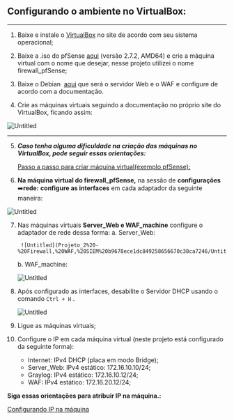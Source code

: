 <h2>Configurando o ambiente no VirtualBox:</h2>

---

1. Baixe e instale o [VirtualBox](https://www.virtualbox.org/wiki/Downloads) no site de acordo com seu sistema operacional;

2. Baixe a .iso do pfSense [aqui](https://www.pfsense.org/download/) (versão 2.7.2, AMD64) e crie a máquina virtual com o nome que desejar, nesse projeto utilizei o nome firewall_pfSense;
   
3. Baixe o Debian  [aqui](https://www.debian.org/download) que será o servidor Web e o WAF e configure de acordo com a documentação.
   
4. Crie as máquinas virtuais seguindo a documentação no próprio site do VirtualBox, ficando assim: 

![Untitled](Projeto_2%20-%20Firewall,%20WAF,%20SIEM%20b9678ece1dc849258656670c38ca7246/Untitled.png)

---

5. ***Caso tenha alguma dificuldade na criação das máquinas no VirtualBox, pode seguir essas orientações:***
    
    [Passo a passo para criar máquina virtual(exemplo pfSense): ](https://www.notion.so/Passo-a-passo-para-criar-m-quina-virtual-exemplo-pfSense-820852eb646544cb97ef575a3707d12e?pvs=21)
   
    
6. **Na máquina virtual do firewall_pfSense,** na sessão de **configurações** ➡️**rede:** **configure as interfaces** em cada adaptador da seguinte maneira: 

![Untitled](Projeto_2%20-%20Firewall,%20WAF,%20SIEM%20b9678ece1dc849258656670c38ca7246/Untitled%201.png)

7. Nas máquinas virtuais **Server_Web e WAF_machine** configure o adaptador de rede dessa forma: 
    a. Server_Web:  
        
        ![Untitled](Projeto_2%20-%20Firewall,%20WAF,%20SIEM%20b9678ece1dc849258656670c38ca7246/Untitled%202.png)
        
    
    b. WAF_machine:
    
    ![Untitled](Projeto_2%20-%20Firewall,%20WAF,%20SIEM%20b9678ece1dc849258656670c38ca7246/Untitled%203.png)
    

8. Após configurado as interfaces, desabilite o Servidor DHCP usando o comando `Ctrl + H` .
    
    ![Untitled](Projeto_2%20-%20Firewall,%20WAF,%20SIEM%20b9678ece1dc849258656670c38ca7246/Untitled%204.png)
    

9. Ligue as máquinas virtuais;
    
10. Configure o IP em cada máquina virtual (neste projeto está configurado da seguinte forma): 

    - Internet: IPv4 DHCP (placa em modo Bridge);
    - Server_Web: IPv4 estático: 172.16.10.10/24;
    - Graylog: IPv4 estático: 172.16.10.12/24;
    - WAF: IPv4 estático: 172.16.20.12/24;

**Siga essas orientações para atribuir IP na máquina.:**

[Configurando IP na máquina](https://www.notion.so/Configurando-IP-na-m-quina-a892d5177ab9472f9af47f64832234bd?pvs=21)
